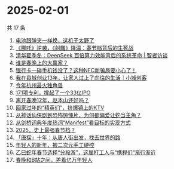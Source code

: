 # 2025-02-01

共 17 条

<!-- BEGIN 36KR -->
<!-- 最后更新时间 2025-02-01 03:05:18 +0800 -->
1. [电池跟弹夹一样换，这机子太野了](https://36kr.com/p/3146029578984198)
1. [《哪吒》逆袭，《射雕》降温：春节档背后的生死战](https://36kr.com/p/3144542038628866)
1. [清华翟季冬：DeepSeek 百倍算力效能背后的系统革命 | 智者访谈](https://36kr.com/p/3144835983071750)
1. [谁是春晚上的大赢家？](https://36kr.com/p/3144725655125768)
1. [银行卡一碰手机钱没了？这种NFC新骗局要小心了！](https://36kr.com/p/3143671575723777)
1. [我在县城创业13年，让家人过上了向往的生活｜小城创客](https://36kr.com/p/3145091743783686)
1. [今年杭州最火独角兽](https://36kr.com/p/3144890438670853)
1. [171项专利，撑起了一个33亿IPO](https://36kr.com/p/3144947090201344)
1. [离开春晚12年，赵本山还好吗？](https://36kr.com/p/3144956882262789)
1. [回家过年的“精英们”，挤爆镇上的KTV](https://36kr.com/p/3145901837712902)
1. [从神话仙侠剧到恐怖惊悚片，为何都偏爱让蛇当主角？](https://36kr.com/p/3144821538619144)
1. [从剑桥词典年度热词“Manifest”看目标的实现方式](https://36kr.com/p/3115577874223369)
1. [2025，史上最强春节档？](https://36kr.com/p/3144470037617154)
1. [「唐探」十年：从唐人街出发，找去世界的路](https://36kr.com/p/3145378670526208)
1. [年轻人的新年，被二次元手工硬控](https://36kr.com/p/3145238974053896)
1. [乙巳蛇年春节选择“分段游”，这届打工人与“携程们”渐行渐近](https://36kr.com/p/3145396460240385)
1. [春晚和B站之间，差着亿万年轻人](https://36kr.com/p/3144053567815424)
<!-- END 36KR -->